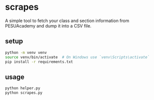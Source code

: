 # scrapes

A simple tool to fetch your class and section information from PESUAcademy and dump it into a CSV file.

## setup

```sh
python -m venv venv
source venv/bin/activate  # On Windows use `venv\Scripts\activate`
pip install -r requirements.txt
```

## usage

```sh
python helper.py
python scrapes.py
```
